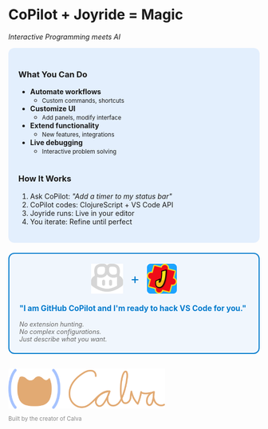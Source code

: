 <div class="slide">

# CoPilot + Joyride = Magic
*Interactive Programming meets AI*

<div class="row" style="gap: 1rem;">
<div class="column col-7">

<div style="background: rgba(0,120,255,0.1); padding: 20px; border-radius: 12px; margin-bottom: 20px;">

<div class="row" style="gap: 0.5rem;" container-name="nested-row">
<div class="column col-5">

### What You Can Do

* <i class="fas fa-terminal"></i> <strong>Automate workflows</strong>
  * <small>Custom commands, shortcuts</small>
* <i class="fas fa-paint-brush"></i> <strong>Customize UI</strong>
  * <small>Add panels, modify interface</small>
* <i class="fas fa-plug"></i> <strong>Extend functionality</strong>
  * <small>New features, integrations</small>
* <i class="fas fa-code"></i> <strong>Live debugging</strong>
  * <small>Interactive problem solving</small>
</div>

<div class="column col-7">

### How It Works

1. Ask CoPilot: <em>"Add a timer to my status bar"</em><br/>
1. CoPilot codes: ClojureScript + VS Code API<br/>
1. Joyride runs: Live in your editor<br/>
1. You iterate: Refine until perfect

</div>

</div>
</div>

</div>

<div class="column col-4 center">

<div style="border: 2px solid #007ACC; border-radius: 12px; padding: 20px; background: rgba(0,120,255,0.05);">

<div style="display: flex; align-items: center; justify-content: center; gap: 15px; margin-bottom: 20px;">
<img src="../images/copilot-icon-light.png" alt="CoPilot" style="height: 60px;" />
<span style="font-size: 2em; color: #007ACC;">+</span>
<img src="../images/joyride-icon.png" alt="Joyride" style="height: 60px;" />
</div>

<div style="font-size: 1.1em; color: #007ACC; font-weight: bold; margin-bottom: 15px;">
"I am GitHub CoPilot and I'm ready to hack VS Code for you."
</div>

<div style="font-size: 0.9em; color: #666; font-style: italic;">
No extension hunting.<br/>
No complex configurations.<br/>
Just describe what you want.
</div>

</div>

<div style="margin-top: 30px;">
<img src="../images/calva-logo-600w.png" alt="Calva Logo" style="height: 80px; opacity: 0.8;" />
<div style="font-size: 0.8em; color: #888; margin-top: 10px;">
Built by the creator of Calva
</div>
</div>

</div>

</div>

</div>

</div>

